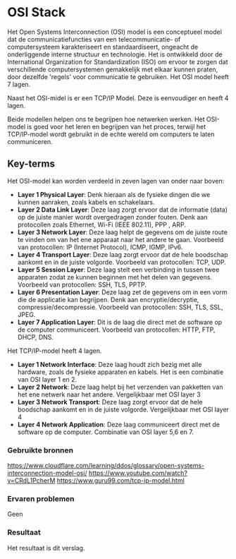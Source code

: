 # OSI Stack

Het Open Systems Interconnection (OSI) model is een conceptueel model dat de communicatiefuncties van een telecommunicatie- of computersysteem karakteriseert en standaardiseert, ongeacht de onderliggende interne structuur en technologie.
Het is ontwikkeld door de International Organization for Standardization (ISO) om ervoor te zorgen dat verschillende computersystemen gemakkelijk met elkaar kunnen praten, door dezelfde 'regels' voor communicatie te gebruiken.
Het OSI model heeft 7 lagen.

Naast het OSI-midel is er een TCP/IP Model. Deze is eenvoudiger en heeft 4 lagen.

Beide modellen helpen ons te begrijpen hoe netwerken werken. Het OSI-model is goed voor het leren en begrijpen van het proces, terwijl het TCP/IP-model wordt gebruikt in de echte wereld om computers te laten communiceren.

## Key-terms

Het OSI-model kan worden verdeeld in zeven lagen van onder naar boven:

- **Layer 1 Physical Layer**: Denk hieraan als de fysieke dingen die we kunnen aanraken, zoals kabels en schakelaars.
- **Layer 2 Data Link Layer**: Deze laag zorgt ervoor dat de informatie (data) op de juiste manier wordt overgedragen zonder fouten. Denk aan protocollen zoals Ethernet, Wi-Fi (IEEE 802.11), PPP , ARP.
- **Layer 3 Network Layer**: Deze laag helpt de gegevens om de juiste route te vinden om van het ene apparaat naar het andere te gaan. Voorbeeld van protocollen: IP (Internet Protocol), ICMP, IGMP, IPv6.
- **Layer 4 Transport Layer**: Deze laag zorgt ervoor dat de hele boodschap aankomt en in de juiste volgorde. Voorbeeld van protocollen: TCP, UDP.
- **Layer 5 Session Layer**: Deze laag stelt een verbinding in tussen twee apparaten zodat ze kunnen beginnen met het delen van gegevens.
Voorbeeld van protocollen: SSH, TLS, PPTP.
- **Layer 6 Presentation Layer**: Deze laag zet de gegevens om in een vorm die de applicatie kan begrijpen. Denk aan encryptie/decryptie, compressie/decompressie. Voorbeeld van protocollen: SSH, TLS, SSL, JPEG.
- **Layer 7 Application Layer**: Dit is de laag die direct met de software op de computer communiceert. Voorbeeld van protocollen: HTTP, FTP, DHCP, DNS.


Het TCP/IP-model heeft 4 lagen.

- **Layer 1 Network Interface**: Deze laag houdt zich bezig met alle hardware, zoals de fysieke apparaten en kabels. Het is een combinatie van OSI layer 1 en 2.
- **Layer 2 Network**: Deze laag helpt bij het verzenden van pakketten van het ene netwerk naar het andere. Vergelijkbaar met OSI layer 3
- **Layer 3 Network Transport**: Deze laag zorgt ervoor dat de hele boodschap aankomt en in de juiste volgorde. Vergelijkbaar met OSI layer 4
- **Layer 4 Network Application**: Deze laag communiceert direct met de software op de computer. Combinatie van OSI layer 5,6 en 7.


### Gebruikte bronnen
https://www.cloudflare.com/learning/ddos/glossary/open-systems-interconnection-model-osi/
https://www.youtube.com/watch?v=CRdL1PcherM
https://www.guru99.com/tcp-ip-model.html


### Ervaren problemen
Geen

### Resultaat
Het resultaat is dit verslag.
